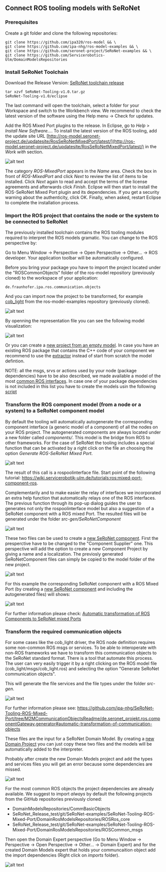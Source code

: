 ## Connect ROS tooling models with SeRoNet

### Prerequisites

Create a git folder and clone the following repositories:

```
git clone https://github.com/ipa320/ros-model && \
git clone https://github.com/ipa-nhg/ros-model-examples && \
git clone https://github.com/seronet-project/SeRoNet-examples && \
git clone https://github.com/Servicerobotics-Ulm/DomainModelsRepositories
```
### Install SeRoNet Toolchain

Download the Release Version: [SeRoNet toolchain release](https://web2.servicerobotik-ulm.de/files/SeRoNet_Tooling/1.0/SeRoNet-Tooling-v1.0.tar.gz)

```
tar xzvf SeRoNet-Tooling-v1.0.tar.gz
SeRoNet-Tooling-v1.0/eclipse
```

The last command will open the toolchain, select a folder for your Workspace and switch to the Workbench view. We recommend to check the latest version of the software using the Help menu -> Check for updates.

Add the ROS Mixed Port plugins to the release. In Eclipse, go to *Help* > *Install New Software...*. To install the latest version of the ROS tooling, add the update site URL [http://ros-model.seronet-project.de/updatesite/RosSeRoNetMixedPort/latest/](http://ros-model.seronet-project.de/updatesite/RosSeRoNetMixedPort/latest/) in the *Work with* section.

![alt text](images/Seronet_mixed_port_install_updatesite.png)

The category *ROS-MixedPort* appears in the *Name* area. Check the box in front of *ROS-MixedPort* and click *Next* to review the list of items to be installed. Click *Next* again to read and accept the terms of the license agreements and afterwards click *Finish*. Eclipse will then start to install the ROS-SeRoNet Mixed Port plugin and its dependencies. If you get a security warning about the authenticity, click OK. Finally, when asked, restart Eclipse to complete the installation process.

### Import the ROS project that contains the node or the system to be connected to SeRoNet

The previously installed toolchain contains the ROS tooling modules required to interpret the ROS models gramatic. You can change to the ROS perspective by:

Go to Menu Window -> Perspective -> Open Perspective -> Other... -> ROS developer. Your application toolbar will be automatically configured.

Before you bring your package you have to import the project located under the "ROSCommonObjects" folder of the ros-model repository (previously cloned) to the workspace of your application:
```
de.fraunhofer.ipa.ros.communication.objects
```

And you can import now the project to be transformed, for example [cob_light](https://github.com/ipa-nhg/ros-model-examples/tree/master/RosComponents/cob_light) from the ros-model-examples repository (previously cloned). 

![alt text](images/ROSSeRoNet_import_cob_light.gif)

By openning the representation file you can see the following model visualization:

![alt text](images/ROSSeRoNet_cob_light_representation.gif)

Or you can create a [new project from an empty model](https://github.com/ipa320/ros-model/blob/master/docu/NewProject.md). In case you have an existing ROS package that contains the C++ code of your component we recommend to use the [extractor](https://github.com/ipa320/ros-model/blob/master/docu/NewRosModel.md) instead of start from scratch the model defintion. 

NOTE: all the msgs, srvs or actions used by your node (package dependencies) have to be also described, we made available a model of the most [common ROS interfaces](https://github.com/ipa320/ros-model/tree/master/ROSCommonObjects/de.fraunhofer.ipa.ros.communication.objects/basic_msgs). In case one of your package dependencies is not included in this list you have to create the models usin the following [script](https://github.com/ipa320/ros-model/blob/master/docu/NewCommunicationObjects.md)

### Transform the ROS component model (from a node or a system) to a SeRoNet component model

By default the tooling will automatically autogenerate the corresponding component interface (a generic model of a component) of all the nodes on your ROS project. The autogenerated components are always located under a new folder called *components/*. This model is the bridge from ROS to other frameworks. For the case of SeRoNet the tooling includes a special function that can be activated by a right click on the file an choosing the option *Generate ROS-SeRoNet Mixed Port*.

![alt text](images/ROSSeRoNet_cob_lightComponentToSeRoNet.gif)

The result of this call is a rospoolinterface file. Start point of the following tutorial: https://wiki.servicerobotik-ulm.de/tutorials:ros:mixed-port-component-ros.

Complementarily and to make easier the relay of interfaces we incorporated an extra help function that automatically relays one of the ROS interfaces. The previous function through its pop-up dialog guides the user to generates not only the rospoolinterface model but also a suggestion of a SeRoNet component with a ROS mixed Port. The resulted files will be generated under the folder *src-gen/SeRoNetComponent*

![alt text](images/ROSSeRoNet_generatedFilesSeRoNet.gif)

These two files can be used to create a [new SeRoNet component](https://wiki.servicerobotik-ulm.de/tutorials:develop-your-first-component:start). First the presperctive have to be changed to the "Component Supplier" one. This perspective will add the option to create a new Component Project by giving a name and a localization. The previosly generated SeRoNetComponent files can simply be copied to the model folder of the new project. 

![alt text](images/ROSSeRoNet_SeRoNetComponent.gif)

For this example the corresponding SeRoNet component with a ROS Mixed Port (by creating a [new SeRoNet component](https://wiki.servicerobotik-ulm.de/tutorials:develop-your-first-component:start) and including the autogenerated files) will shows:

![alt text](images/result.png)


For further information please check: [Automatic transformation of ROS Components to SeRoNet mixed Ports](https://github.com/seronet-project/SeRoNet-Tooling-ROS-Mixed-Port/tree/master/de.seronet_projekt.ros.componentGateway.generator#automatic-transformation-of-ros-components-to-seronet-mixed-ports)

### Transform the required communication objects

For some cases like the cob_light driver, the ROS node definition requires some non-common ROS msgs or services. To be able to interoperate with non-ROS frameworks we have to transform this communication objects to the SeRoNet standard format. There is a tool that automate this process. The user can very easily trigger it by a right clicking on the ROS model file (cob_light/msgs/cob_light.ros) and selecting the option "Generate SeRoNet communication objects".

This will generate the file services and the file types under the folder *src-gen*.

![alt text](images/cob_light_obtects_to_SeRoNet.png)

For further information please see: https://github.com/ipa-nhg/SeRoNet-Tooling-ROS-Mixed-Port/tree/M2MCommunicationObjectsReadme/de.seronet_projekt.ros.componentGateway.generator#automatic-transformation-of-communication-objects 

These files are the input for a SeRoNet Domain Model. By creating a [new Domain Project](https://wiki.servicerobotik-ulm.de/tutorials:develop-your-first-domain-model:start) you can just copy these two files and the models will be automatically added to the interpreter.

Probably after create the new Domain Models project and add the types and services files you will get an error because some dependencies are missed.

![alt text](images/domainModelsErrror.png)

For the most common ROS objects the project dependencies are already available. We suggest to import *always* by default the following projects from the GitHub repositories previously cloned:

- DomainModelsRepositories/CommBasicObjects
- SeRoNet_Release_test/git/SeRoNet-examples/SeRoNet-Tooling-ROS-Mixed-Port/DomainRosModelsRepositories/ROSRos_core
- SeRoNet_Release_test/git/SeRoNet-examples/SeRoNet-Tooling-ROS-Mixed-Port/DomainRosModelsRepositories/ROSCommon_msgs

Then open the Domain Expert perspective (Go to Menu Window -> Perspective -> Open Perspective -> Other... -> Domain Expert) and for the created Domain Models expert that holds your communcaition object add the import dependencies (Right click on *imports* folder).

![alt text](images/ImportSolve.png)
